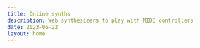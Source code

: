 ```yaml
---
title: Online synths
description: Web synthesizers to play with MIDI controllers
date: 2023-06-22
layout: home
---
```


<script setup>
import SynthList from './components/SynthList.vue'
import TheForm from './components/TheForm.vue'
import TheWelcome from './components/TheWelcome.vue'
</script>

<SynthList />
<TheWelcome />
<TheForm />
